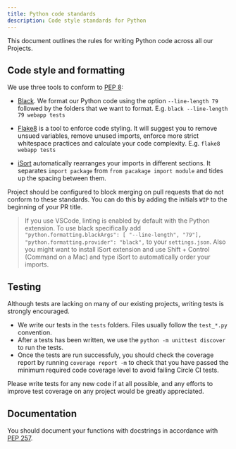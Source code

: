 ```yaml
---
title: Python code standards
description: Code style standards for Python
---
```


This document outlines the rules for writing Python code across all our Projects.

## Code style and formatting

We use three tools to conform to [PEP 8](https://pep8.org/):

- [Black](https://black.readthedocs.io/en/stable/). We format our Python code using the option `--line-length 79` followed by the folders that we want to format. E.g. `black --line-length 79 webapp tests`

- [Flake8](https://flake8.pycqa.org/en/latest/) is a tool to enforce code styling. It will suggest you to remove unsued variables, remove unused imports, enforce more strict whitespace practices and calculate your code complexity. E.g. `flake8 webapp tests`

- [iSort](https://readthedocs.org/projects/isort/) automatically rearranges your imports in different sections. It separates `import package` from `from pacakage import module` and tides up the spacing between them.

Project should be configured to block merging on pull requests that do not conform to these standards. You can do this by adding the initials `WIP` to the beginning of your PR title.

> If you use VSCode, linting is enabled by default with the Python extension. To use black specifically add `"python.formatting.blackArgs": [ "--line-length", "79"], "python.formatting.provider": "black",` to your `settings.json`. Also you might want to install iSort extension and use Shift + Control (Command on a Mac) and type iSort to automatically order your imports. 

## Testing

Although tests are lacking on many of our existing projects, writing tests is strongly encouraged. 

- We write our tests in the `tests` folders. Files usually follow the `test_*.py` convention. 
- After a tests has been written, we use the `python -m unittest discover` to run the tests.
- Once the tests are run successfuly, you should check the coverage report by running `coverage report -m` to check that you have passed the minimum required code coverage level to avoid failing Circle CI tests.

Please write tests for any new code if at all possible, and any efforts to improve test coverage on any project would be greatly appreciated.

## Documentation

You should document your functions with docstrings in accordance with [PEP 257](https://www.python.org/dev/peps/pep-0257/).